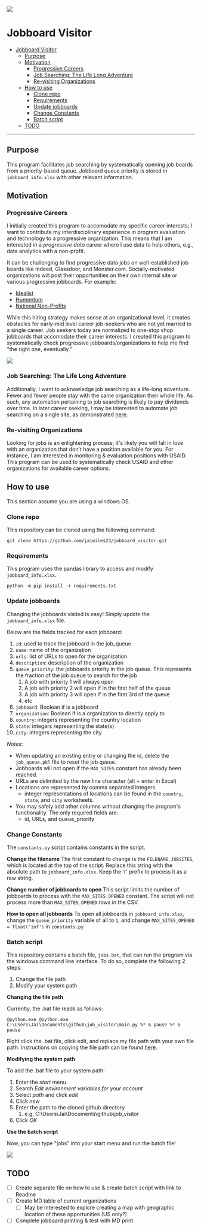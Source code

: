 ![](https://toonclips.com/600/cartoon-boy-knocking-on-a-door-by-toonaday-6729.jpg)
# Jobboard Visitor

- [Jobboard Visitor](#jobboard-visitor)
  - [Purpose](#purpose)
  - [Motivation](#motivation)
    - [Progressive Careers](#progressive-careers)
    - [Job Searching: The Life Long Adventure](#job-searching-the-life-long-adventure)
    - [Re-visiting Organizations](#re-visiting-organizations)
  - [How to use](#how-to-use)
    - [Clone repo](#clone-repo)
    - [Requirements](#requirements)
    - [Update jobboards](#update-jobboards)
    - [Change Constants](#change-constants)
    - [Batch script](#batch-script)
  - [TODO](#todo)

---

## Purpose
This program facilitates job searching by systematically opening job boards from a priority-based queue. Jobboard queue priority is stored in `jobboard_info.xlsx` with other relevant information.


## Motivation

### Progressive Careers
I initially created this program to accomodate my specific career interests; I want to contribute my interdisciplinary experience in program evaluation and technology to a progressive organization. This means that I am interested in a *progressive data* career where I use data to help others, e.g., data analytics with a non-profit.

It can be challenging to find progressive data jobs on well-established job boards like Indeed, Glassdoor, and Monster.com. Socially-motivated organizations will post their opportunities on their own internal site or various progressive jobboards. For example:
- [Idealist](https://www.idealist.org/)
- [Humentum](https://jobs.humentum.org/)
- [National Non-Profits](https://nationalnonprofits.org/)

 While this hiring strategy makes sense at an organizational level, it creates obstacles for early-mid level career job-seekers who are not yet married to a single career. Job seekers today are normalized to one-stop shop jobboards that accomodate their career interests. I created this program to systematically check progressive jobboards/organizations to help me find "the right one, eventually."

![](https://i.imgur.com/JH9jQki.jpg)


### Job Searching: The Life Long Adventure

Additionally, I want to acknowledge job searching as a life-long adventure. Fewer and fewer people stay with the same organization their whole life. <!-- This is especialy true in technological roles, where it's often encouraged for people to switch jobs every 3-4 years to seek new skills, different responsibilities, and better compensation.  -->As such, any automation pertaining to job searching is likely to pay dividends over time. In later career seeking, I may be interested to automate job searching on a single site, as demonstrated [here](https://realpython.com/beautiful-soup-web-scraper-python/).



### Re-visiting Organizations

Looking for jobs is an enlightening process; it's likely you will fall in love with an organization that don't have a position available for you. For instance, I am interested in monitoring & evaluation positions with USAID. This program can be used to systematically check USAID and other organizations for available career options.


## How to use
This section assume you are using a windows OS.

### Clone repo
This repository can be cloned using the following command:
```
git clone https://github.com/jaimiles23/jobboard_visitor.git
```

### Requirements
This program uses the pandas library to access and modify `jobboard_info.xlsx`.
```
python -m pip install -r requirements.txt
```
<!-- I do *not* recommend using a virtual environment for installing requirements. All users should have some version of pandas available on their standard python interpreter. -->


### Update jobboards
Changing the jobboards visited is easy! Simply update the `jobboard_info.xlsx` file. 

Below are the fields tracked  for each jobboard:
1. `id`: used to track the jobboard in the job_queue
2. `name`: name of the organization
3. `urls`: list of URLs to open for the organization
4. `description`: description of the organization
5. `queue_priority`: the jobboards priority in the job queue. This represents the fraction of the job queue to search for the job
   1. A job with priority 1 will always open
   2. A job with priority 2 will open if in the first half of the queue
   3. A job with priority 3 will open if in the first 3rd of the queue
   4. etc
6. `jobboard`: Boolean if is a jobboard
7. `organization`: Boolean if is a organization to directly apply to
8. `country`: integers representing the country location
9. `state`: integers representing the state(s) 
10. `city`: integers representing the city

*Notes*:
- When updating an existing entry or changing the id, delete the `job_queue.pkl` file to reset the job queue.
- Jobboards will not open if the `MAX_SITES` constant has already been reached.
- URLs are delimited by the new line character (alt + enter in Excel)
- Locations are represented by comma separated integers.
  - integer representations of locations can be found in the `country`, `state`, and `city` worksheets.
- You may safely add other columns without changing the program's functionality. The only required fields are:
  - id, URLs, and queue_priority


### Change Constants
The `constants.py` script contains constants in the script.

**Change the filename**
The first constant to change is the `FILENAME_JOBSITES`, which is located at the top of the script. Replace this string with the absolute path to `jobboard_info.xlsx`. Keep the 'r' prefix to process it as a raw string.

**Change number of jobboards to open**
This script limits the number of jobboards to process with the `MAX_SITES_OPENED` constant. The script will not process more than `MAX_SITES_OPENED` rows in the CSV.

**How to open all jobboards**
To open all jobboards in `jobboard_info.xlsx`, change the `queue_priority` variable of all to `1`, and change `MAX_SITES_OPENED = float('inf')` in `constants.py`


### Batch script
This repository contains a batch file, `jobs.bat`, that can run the program via the windows command line interface. To do so, complete the following 2 steps:
1. Change the file path
2. Modify your system path

**Changing the file path**

Currently, the .bat file reads as follows:
```
@python.exe @python.exe C:\Users\Jai\Documents\github\job_visitor\main.py %* & pause %* & pause
```
Right click the .bat file, click edit, and replace my file path with your own file path. Instructions on copying the file path can be found [here](https://www.howtogeek.com/670447/how-to-copy-the-full-path-of-a-file-on-windows-10/#:~:text=Find%20the%20file%20or%20folder,select%20%E2%80%9CCopy%20As%20Path.%E2%80%9D). 


**Modifying the system path**

To add the .bat file to your system path:
1. Enter the *start* menu
2. Search *Edit environment variables for your account*
3. Select *path* and click *edit*
4. Click *new*
5. Enter the path to the cloned github directory
   1. e.g, C:\Users\Jai\Documents\github\job_visitor
6. Click *OK*

**Use the batch script**

Now, you can type "jobs" into your start menu and run the batch file!

![](https://imgur.com/jwWRIa5.png)


## TODO
- [ ] Create separate file on how to use & create batch script with link to Readme
- [ ] Create MD table of current organizations 
  - [ ] May be interested to explore creating a map with geographic location of these opportunities (US only?)
- [ ] Complete jobboard printing & test with MD print 